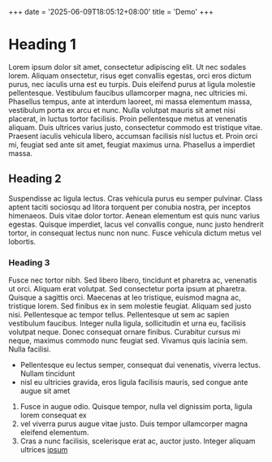 +++
date = '2025-06-09T18:05:12+08:00'
title = 'Demo'
+++


# Heading 1
Lorem ipsum dolor sit amet, consectetur adipiscing elit. Ut nec sodales lorem. Aliquam onsectetur, risus eget convallis egestas, orci eros dictum purus, nec iaculis urna est eu turpis. Duis eleifend purus at ligula molestie pellentesque. Vestibulum faucibus ullamcorper magna, nec ultricies mi. Phasellus tempus, ante at interdum laoreet, mi massa elementum massa, vestibulum porta ex arcu et nunc. Nulla volutpat mauris sit amet nisi placerat, in luctus tortor facilisis. Proin pellentesque metus at venenatis aliquam. Duis ultrices varius justo, consectetur commodo est tristique vitae. Praesent iaculis vehicula libero, accumsan facilisis nisl luctus et. Proin orci mi, feugiat sed ante sit amet, feugiat maximus urna. Phasellus a imperdiet massa.


## Heading 2
Suspendisse ac ligula lectus. Cras vehicula purus eu semper pulvinar. Class aptent taciti sociosqu ad litora torquent per conubia nostra, per inceptos himenaeos. Duis vitae dolor tortor. Aenean elementum est quis nunc varius egestas. Quisque imperdiet, lacus vel convallis congue, nunc justo hendrerit tortor, in consequat lectus nunc non nunc. Fusce vehicula dictum metus vel lobortis.


### Heading 3
Fusce nec tortor nibh. Sed libero libero, tincidunt et pharetra ac, venenatis ut orci. Aliquam erat volutpat. Sed consectetur porta ipsum at pharetra. Quisque a sagittis orci. Maecenas at leo tristique, euismod magna ac, tristique lorem. Sed finibus ex in sem molestie feugiat. Aliquam sed justo nisi. Pellentesque ac tempor tellus. Pellentesque ut sem ac sapien vestibulum faucibus. Integer nulla ligula, sollicitudin et urna eu, facilisis volutpat neque. Donec consequat ornare finibus. Curabitur cursus mi neque, maximus commodo nunc feugiat sed. Vivamus quis lacinia sem. Nulla facilisi.

- Pellentesque eu lectus semper, consequat dui venenatis, viverra lectus. Nullam tincidunt
- nisl eu ultricies gravida, eros ligula facilisis mauris, sed congue ante augue sit amet 

1. Fusce in augue odio. Quisque tempor, nulla vel dignissim porta, ligula lorem consequat ex
2. vel viverra purus augue vitae justo. Duis tempor ullamcorper magna eleifend elementum. 
3. Cras a nunc facilisis, scelerisque erat ac, auctor justo. Integer aliquam ultrices [ipsum](google.com)

